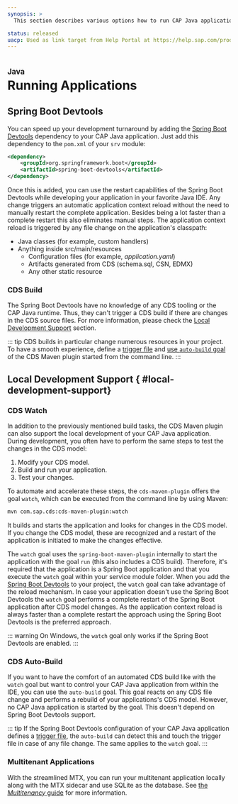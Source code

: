 ```yaml
---
synopsis: >
  This section describes various options how to run CAP Java applications locally

status: released
uacp: Used as link target from Help Portal at https://help.sap.com/products/BTP/65de2977205c403bbc107264b8eccf4b/9186ed9ab00842e1a31309ff1be38792.html
---
```


# Running Applications
<style scoped>
  h1:before {
    content: "Java"; display: block; font-size: 60%; margin: 0 0 .2em;
  }
</style>

## Spring Boot Devtools
You can speed up your development turnaround by adding the [Spring Boot Devtools](https://docs.spring.io/spring-boot/docs/current/reference/html/using.html#using.devtools) dependency to your CAP Java application. Just add this dependency to the `pom.xml` of your `srv` module:

```xml
<dependency>
    <groupId>org.springframework.boot</groupId>
    <artifactId>spring-boot-devtools</artifactId>
</dependency>
```

Once this is added, you can use the restart capabilities of the Spring Boot Devtools while developing your application in your favorite Java IDE. Any change triggers an automatic application context reload without the need to manually restart the complete application. Besides being a lot faster than a complete restart this also eliminates manual steps. The application context reload is triggered by any file change on the application's classpath:

* Java classes (for example, custom handlers)
* Anything inside src/main/resources
  * Configuration files (for example, _application.yaml_)
  * Artifacts generated from CDS (schema.sql, CSN, EDMX)
  * Any other static resource

### CDS Build

The Spring Boot Devtools have no knowledge of any CDS tooling or the CAP Java runtime. Thus, they can't trigger a CDS build if there are changes in the CDS source files. For more information, please check the [Local Development Support](#local-development-support) section.

::: tip
CDS builds in particular change numerous resources in your project. To have a smooth experience, define a [trigger file](https://docs.spring.io/spring-boot/docs/current/reference/html/using.html#using.devtools.restart.triggerfile) and [use `auto-build` goal](#cds-auto-build) of the CDS Maven plugin started from the command line.
:::


## Local Development Support { #local-development-support}

### CDS Watch
In addition to the previously mentioned build tasks, the CDS Maven plugin can also support the local development of your CAP Java application. During development, you often have to perform the same steps to test the changes in the CDS model:

1. Modify your CDS model.
1. Build and run your application.
1. Test your changes.

To automate and accelerate these steps, the `cds-maven-plugin` offers the goal `watch`, which can be executed from the command line by using Maven:

```sh
mvn com.sap.cds:cds-maven-plugin:watch
```

It builds and starts the application and looks for changes in the CDS model. If you change the CDS model, these are recognized and a restart of the application is initiated to make the changes effective.

The `watch` goal uses the `spring-boot-maven-plugin` internally to start the application with the goal `run` (this also includes a CDS build). Therefore, it's required that the application is a Spring Boot application and that you execute the `watch` goal within your service module folder.
When you add the [Spring Boot Devtools](https://docs.spring.io/spring-boot/docs/current/reference/html/using.html#using.devtools) to your project, the `watch` goal can take advantage of the reload mechanism. In case your application doesn't use the Spring Boot Devtools the `watch` goal performs a complete restart of the Spring Boot application after CDS model changes. As the application context reload is always faster than a complete restart the approach using the Spring Boot Devtools is the preferred approach.

::: warning
On Windows, the `watch` goal only works if the Spring Boot Devtools are enabled.
:::

### CDS Auto-Build

If you want to have the comfort of an automated CDS build like with the `watch` goal but want to control your CAP Java application from within the IDE, you can use the `auto-build` goal. This goal reacts on any CDS file change and performs a rebuild of your applications's CDS model. However, no CAP Java application is started by the goal. This doesn't depend on Spring Boot Devtools support.

::: tip
If the Spring Boot Devtools configuration of your CAP Java application defines a [trigger file](https://docs.spring.io/spring-boot/docs/current/reference/html/using.html#using.devtools.restart.triggerfile), the `auto-build` can detect this and touch the trigger file in case of any file change. The same applies to the `watch` goal.
:::

### Multitenant Applications

With the streamlined MTX, you can run your multitenant application locally along with the MTX sidecar and use SQLite as the database. 
See [the _Multitenancy_ guide](../../guides/multitenancy/#test-locally) for more information.
